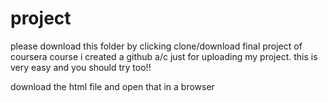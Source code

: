 # project
please download this folder by clicking clone/download
final project of coursera course
i created a github a/c just for uploading my project.
this is very easy and you should try too!!

download the html file and open that in a browser
